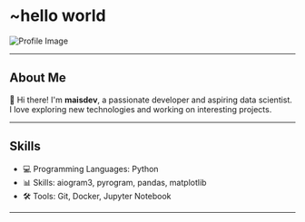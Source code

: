#  ~hello world

![Profile Image](https://i.pinimg.com/736x/a8/65/5d/a8655de3e3c3487f228ffada6daf3f9f.jpg)

---

## About Me
👋 Hi there! I'm **maisdev**, a passionate developer and aspiring data scientist.  
I love exploring new technologies and working on interesting projects.

---

## Skills
- 💻 Programming Languages: Python
- 📊 Skills: aiogram3, pyrogram, pandas, matplotlib
- 🛠️ Tools: Git, Docker, Jupyter Notebook

---
